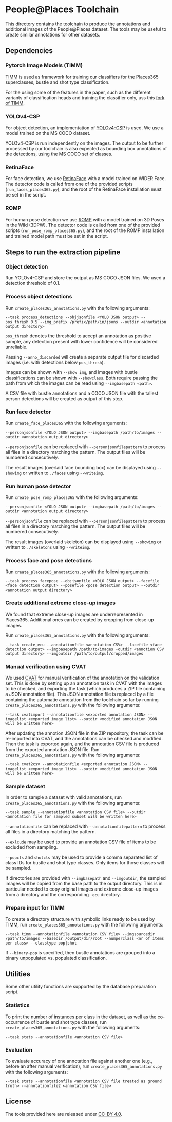 # People@Places Toolchain

This directory contains the toolchain to produce the annotations and additional images of the People@Places dataset. The tools may be useful to create similar annotations for other datasets.

## Dependencies

### Pytorch Image Models (TIMM)

[TIMM](https://github.com/rwightman/pytorch-image-models/tree/master/timm) is used as framework for training our classifiers for the Places365 superclasses, bustle and shot type classification.

For the using some of the features in the paper, such as the different variants of classification heads and training the classifier only, uss this [fork of TIMM](XXXXX).

### YOLOv4-CSP

For object detection, an implementation of [YOLOv4-CSP](https://github.com/WongKinYiu/ScaledYOLOv4/tree/yolov4-csp) is used. We use a model trained on the MS COCO dataset. 

YOLOv4-CSP is run independently on the images. The output to be further processed by our toolchain is also expected as bounding box annotations of the detections, using the MS COCO set of classes.

### RetinaFace

For face detection, we use [RetinaFace](https://github.com/deepinsight/insightface/tree/master/detection/retinaface) with a model trained on WIDER Face. The detector code is called from one of the provided scripts (`run_faces_places365.py`), and the root of the RetinaFace installation must be set in the script.

### ROMP

For human pose detection we use [ROMP](https://github.com/Arthur151/ROMP) with a model trained on 3D Poses in the Wild (3DPW). The detector code is called from one of the provided scripts (`run_pose_romp_places365.py`), and the root of the ROMP installation and trained model path must be set in the script.

## Steps to run the extraction pipeline

### Object detection

Run YOLOv4-CSP and store the output as MS COCO JSON files. We used a detection threshold of 0.1.

### Process object detections

Run `create_places365_annotations.py` with the following arguments:

```
--task process_detections --objjsonfile <YOLO JSON output> --pos_thresh 0.5 --img_prefix /prefix/path/in/jsons --outdir <annotation output directory>
```

`pos_thresh` denotes the threshold to accept an annotation as positive sample, any detection present with lower confidence will be considered unreliable.

Passing `--anno_discarded` will create a separate output file for discarded images (i.e. with detections below `pos_thresh`).

Images can be shown with `--show_img`, and images with bustle classifications can be shown with `--showclass`. Both require passing the path from which the images can be read using `--imgbasepath <path>`. 

A CSV file with bustle annotations and a COCO JSON file with the tallest person detections will be created as output of this step.

### Run face detector

Run `create_face_places365` with the following arguments:

```
--personjsonfile <YOLO JSON output> --imgbasepath /path/to/images --outdir <annotation output directory> 
``` 

`--personjsonfile` can be replaced with `--personjsonfilepattern` to process all files in a directory matching the pattern. The output files will be numbered consecutively.

The result images (overlaid face bounding box) can be displayed using `--showimg` or written to `./faces` using `--writeimg`.

### Run human pose detector

Run `create_pose_romp_places365` with the following arguments:

```
--personjsonfile <YOLO JSON output> --imgbasepath /path/to/images --outdir <annotation output directory> 
``` 

`--personjsonfile` can be replaced with `--personjsonfilepattern` to process all files in a directory matching the pattern. The output files will be numbered consecutively.

The result images (overlaid skeleton) can be displayed using `--showimg` or written to `./skeletons` using `--writeimg`.

### Process face and pose detections

Run `create_places365_annotations.py` with the following arguments:

```
--task process_facepose --objjsonfile <YOLO JSON output> --facefile <face detection output> --posefile <pose detection output> --outdir <annotation output directory>
```

### Create additional extreme close-up images

We found that extreme close-up images are underrepresented in Places365. Additional ones can be created by cropping from close-up images.

Run `create_places365_annotations.py` with the following arguments:

```
--task create_ecu --annotationfile <annotation CSV> --facefile <face detection output> --imgbasepath /path/to/images -outdir <annotion CSV output directory> --imgoutdir /path/to/output/cropped/images
```

### Manual verification using CVAT

We used [CVAT](https://github.com/openvinotoolkit/cvat) for manual verification of the annotation on the validation set. This is done by setting up an annotation task in CVAT with the images to be checked, and exporting the task (which produces a ZIP file containing a JSON annotation file). This JSON annotation file is replaced by a file containing the automatic annotation from the toolchain so far by running `create_places365_annotations.py` with the following arguments:

```
--task cvatimport --annotationfile <exported annotation JSON> --imagelist <exported image list> --outdir <modified annotation JSON will be written here>
```

After updating the annotion JSON file in the ZIP repository, the task can be re-imported into CVAT, and the annotations can be checked and modified. Then the task is exported again, and the annotation CSV file is produced from the exported annotation JSON file. Run `create_places365_annotations.py` with the following arguments:
 
```
--task cvat2csv --annotationfile <exported annotation JSON> --imagelist <exported image list> --outdir <modified annotation JSON will be written here>
```

### Sample dataset

In order to sample a dataset with valid annotations, run `create_places365_annotations.py` with the following arguments:

```
--task sample --annotationfile <annotation CSV file> --outdir <annotation file for sampled subset will be written here>
```

`--annotationfile` can be replaced with `--annotationfilepattern` to process all files in a directory matching the pattern. 

`--exlcude` may be used to provide an annotation CSV file of items to be excluded from sampling.

`--popcls` and `shotcls` may be used to provide a comma separated list of class IDs for bustle and shot type classes. Only items for those classes will be sampled.

If directories are provided with `--imgbasepath` and `--imgoutdir`, the sampled images will be copied from the base path to the output directory. This is in particular needed to copy original images and extreme close-up images from a directory and the corresponding `_ecu` directory.

### Prepare input for TIMM

To create a directory structure with symbolic links ready to be used by TIMM, run `create_places365_annotations.py` with the following arguments:

```
--task timm --annotationfile <annotation CSV file> --imgsourcedir /path/to/images --basedir /output/dir/root --numperclass <nr of items per class> --classtype pop|shot
```

If `--binary-pop` is specified, then bustle annotations are grouped into a binary unpopulated vs. populated classification.

## Utilities

Some other utility functions are supported by the database preparation script.

### Statistics

To print the number of instances per class in the dataset, as well as the co-occurrence of bustle and shot type classes, run `create_places365_annotations.py` with the following arguments:

```
--task stats --annotationfile <annotation CSV file> 
```

### Evaluation

To evaluate accuracy of one annotation file against another one (e.g., before an after manual verification), run `create_places365_annotations.py` with the following arguments:

```
--task stats --annotationfile <annotation CSV file treated as ground truth> --annotationfile2 <annotation CSV file> 
```

## License

The tools provided here are released under [CC-BY 4.0](https://creativecommons.org/licenses/by/4.0/).